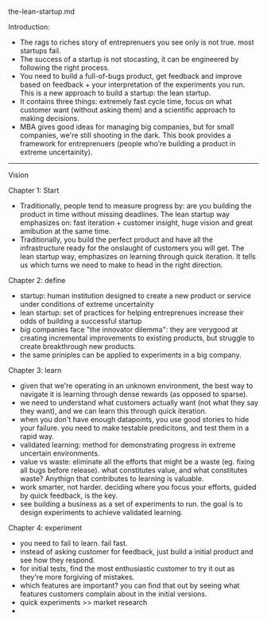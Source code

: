 the-lean-startup.md

Introduction:
- The rags to riches story of entreprenuers you see only is not true. most startups fail. 
- The success of a startup is not stocasting, it can be engineered by following the right process. 
- You need to build a full-of-bugs product, get feedback and improve based on feedback + your interpretation of the experiments you run. This is a new approach to build a startup: the lean startup.
- It contains three things: extremely fast cycle time, focus on what customer want (without asking them) and a scientific approach to making decisions. 
- MBA gives good ideas for managing big companies, but for small companies, we're still shooting in the dark. This book provides a framework for entreprenuers (people who're building a product in extreme uncertainity).

---

Vision

Chapter 1: Start 
- Traditionally, people tend to measure progress by: are you building the product in time without missing deadlines. The lean startup way emphasizes on: fast iteration + customer insight, huge vision and great amibution at the same time. 
- Traditionally, you build the perfect product and have all the infrastructure ready for the onslaught of customers you will get. The lean startup way, emphasizes on learning through quick iteration. It tells us which turns we need to make to head in the right direction. 

Chapter 2: define
- startup: human institution designed to create a new product or service under conditions of extreme uncertainity
- lean startup: set of practices for helping entreprenues increase their odds of building a successful startup
- big companies face "the innovator dilemma": they are verygood at creating incremental improvements to existing products, but struggle to create breakthrough new products. 
- the same priniples can be applied to experiments in a big company.

Chapter 3: learn
- given that we're operating in an unknown environment, the best way to navigate it is learning through dense rewards (as opposed to sparse). 
- we need to understand what customers actually want (not what they say they want), and we can learn this through quick iteration.
- when you don't have enough datapoints, you use good stories to hide your failure. you need to make testable predicitons, and test them in a rapid way.
- validated learning: method for demonstrating progress in extreme uncertain environments.
- value vs waste: eliminate all the efforts that might be a waste (eg. fixing all bugs before release). what constitutes value, and what constitutes waste? Anythign that contributes to learning is valuable.
- work smarter, not harder. deciding where you focus your efforts, guided by quick feedback, is the key.
- see building a business as a set of experiments to run. the goal is to design experiments to achieve validated learning.

Chapter 4: experiment
- you need to fail to learn. fail fast.
- instead of asking customer for feedback, just build a initial product and see how they respond. 
- for initial tests, find the most enthusiastic customer to try it out as they're more forgiving of mistakes. 
- which features are important? you can find that out by seeing what features customers complain about in the initial versions.
- quick experiments >> market research
- 









































